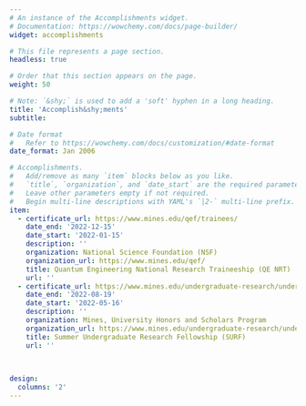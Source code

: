 ```yaml
---
# An instance of the Accomplishments widget.
# Documentation: https://wowchemy.com/docs/page-builder/
widget: accomplishments

# This file represents a page section.
headless: true

# Order that this section appears on the page.
weight: 50

# Note: `&shy;` is used to add a 'soft' hyphen in a long heading.
title: 'Accomplish&shy;ments'
subtitle:

# Date format
#   Refer to https://wowchemy.com/docs/customization/#date-format
date_format: Jan 2006

# Accomplishments.
#   Add/remove as many `item` blocks below as you like.
#   `title`, `organization`, and `date_start` are the required parameters.
#   Leave other parameters empty if not required.
#   Begin multi-line descriptions with YAML's `|2-` multi-line prefix.
item:
  - certificate_url: https://www.mines.edu/qef/trainees/
    date_end: '2022-12-15'
    date_start: '2022-01-15'
    description: ''
    organization: National Science Foundation (NSF)
    organization_url: https://www.mines.edu/qef/
    title: Quantum Engineering National Research Traineeship (QE NRT)
    url: ''
  - certificate_url: https://www.mines.edu/undergraduate-research/undergraduate-research-opportunities/surf/
    date_end: '2022-08-19'
    date_start: '2022-05-16'
    description: ''
    organization: Mines, University Honors and Scholars Program
    organization_url: https://www.mines.edu/undergraduate-research/undergraduate-research-opportunities/surf/
    title: Summer Undergraduate Research Fellowship (SURF)
    url: ''
  
  

design:
  columns: '2'
---
```


